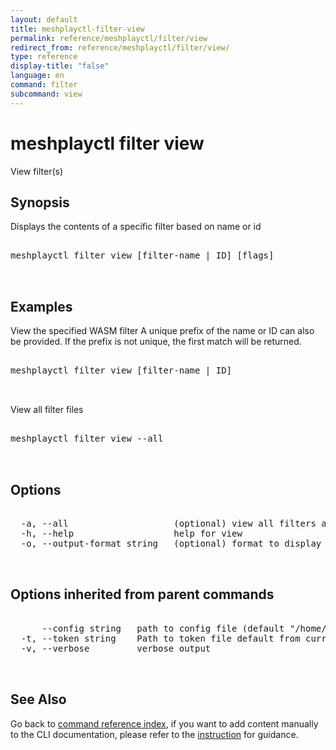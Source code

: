 ```yaml
---
layout: default
title: meshplayctl-filter-view
permalink: reference/meshplayctl/filter/view
redirect_from: reference/meshplayctl/filter/view/
type: reference
display-title: "false"
language: en
command: filter
subcommand: view
---
```


# meshplayctl filter view

View filter(s)

## Synopsis

Displays the contents of a specific filter based on name or id
<pre class='codeblock-pre'>
<div class='codeblock'>
meshplayctl filter view [filter-name | ID] [flags]

</div>
</pre> 

## Examples

View the specified WASM filter
A unique prefix of the name or ID can also be provided. If the prefix is not unique, the first match will be returned.
<pre class='codeblock-pre'>
<div class='codeblock'>
meshplayctl filter view [filter-name | ID]	

</div>
</pre> 

View all filter files
<pre class='codeblock-pre'>
<div class='codeblock'>
meshplayctl filter view --all

</div>
</pre> 

## Options

<pre class='codeblock-pre'>
<div class='codeblock'>
  -a, --all                    (optional) view all filters available
  -h, --help                   help for view
  -o, --output-format string   (optional) format to display in [json|yaml] (default "yaml")

</div>
</pre>

## Options inherited from parent commands

<pre class='codeblock-pre'>
<div class='codeblock'>
      --config string   path to config file (default "/home/runner/.meshery/config.yaml")
  -t, --token string    Path to token file default from current context
  -v, --verbose         verbose output

</div>
</pre>

## See Also

Go back to [command reference index](/reference/meshplayctl/), if you want to add content manually to the CLI documentation, please refer to the [instruction](/project/contributing/contributing-cli#preserving-manually-added-documentation) for guidance.
